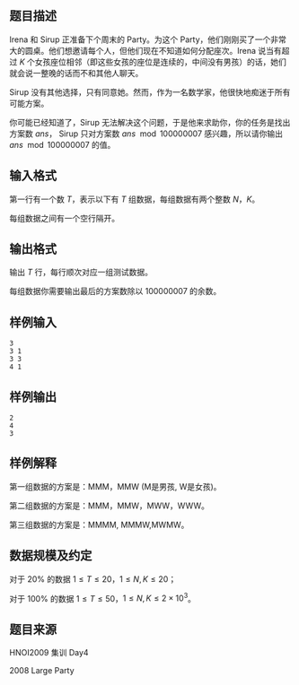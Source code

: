 ## 题目描述
Irena 和 Sirup 正准备下个周末的 Party。为这个 Party，他们刚刚买了一个非常大的圆桌。他们想邀请每个人，但他们现在不知道如何分配座次。Irena 说当有超过 $K$ 个女孩座位相邻（即这些女孩的座位是连续的，中间没有男孩）的话，她们就会说一整晚的话而不和其他人聊天。

Sirup 没有其他选择，只有同意她。然而，作为一名数学家，他很快地痴迷于所有可能方案。

你可能已经知道了，Sirup 无法解决这个问题，于是他来求助你，你的任务是找出方案数 $ans$， Sirup 只对方案数 $ans \mod 100000007$ 感兴趣，所以请你输出 $ans \mod 100000007$ 的值。

## 输入格式
第一行有一个数 $T$，表示以下有 $T$ 组数据，每组数据有两个整数 $N$，$K$。

每组数据之间有一个空行隔开。

## 输出格式
输出 $T$ 行，每行顺次对应一组测试数据。

每组数据你需要输出最后的方案数除以 $100000007$ 的余数。

## 样例输入
```plain
3
3 1
3 3
4 1
```
## 样例输出
```plain
2
4
3
```
## 样例解释
第一组数据的方案是：MMM，MMW (M是男孩, W是女孩)。

第二组数据的方案是：MMM，MMW，MWW，WWW。

第三组数据的方案是：MMMM, MMMW,MWMW。

## 数据规模及约定
对于 $20 \%$ 的数据 $1 \le T \le 20$，$1 \le N,K \le 20$；

对于 $100 \%$ 的数据 $1 \le T \le 50$，$1 \le N,K \le 2 \times 10^3$。

## 题目来源
HNOI2009 集训 Day4

2008 Large Party